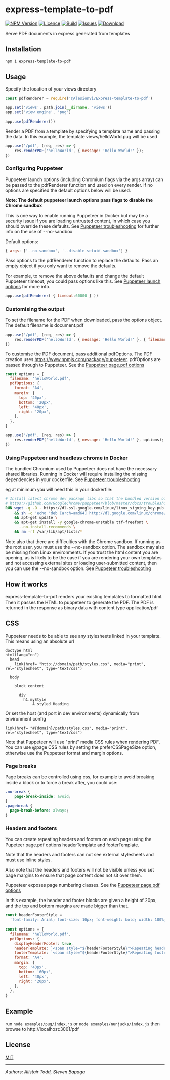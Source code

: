 # express-template-to-pdf

[![NPM Version][npm-image]][npm-url]
[![Licence][licence-image]][npm-url]
[![Build][build-image]][build-url]
[![Issues][issues-image]][issues-url]
[![Download][download-image]][npm-url]



Serve PDF documents in express generated from templates

## Installation
```bash
npm i express-template-to-pdf
```

## Usage
Specify the location of your views directory
```javascript
const pdfRenderer = require('@AlesionVi/Express-template-to-pdf')

app.set('views', path.join(__dirname, 'views'))
app.set('view engine', 'pug')

app.use(pdfRenderer())
```

Render a PDF from a template by specifying a template name and passing the data. In this example, the template views/helloWorld.pug will be used

```javascript
app.use('/pdf', (req, res) => {
    res.renderPDF('helloWorld', { message: 'Hello World!' });
})
```

### Configuring Puppeteer
Puppeteer launch options (including Chromium flags via the args array) can be passed to the pdfRenderer function and used on every render.
If no options are specified the default options below will be used.

**Note: The default puppeteer launch options pass flags to disable the Chrome sandbox**

This is one way to enable running Puppeteer in Docker but may be a security issue if you are loading untrusted content, in which case you should override these defaults.
See [Puppeteer troubleshooting](https://github.com/GoogleChrome/puppeteer/blob/master/docs/troubleshooting.md#setting-up-chrome-linux-sandbox) for further info on the use of --no-sandbox

Default options:
```javascript
{ args: ['--no-sandbox', '--disable-setuid-sandbox'] }
``` 

Pass options to the pdfRenderer function to replace the defaults. Pass an empty object if you only want to remove the defaults.

For example, to remove the above defaults and change the default Puppeteer timeout, you could pass options like this.
See [Puppeteer launch options](https://github.com/GoogleChrome/puppeteer/blob/v1.18.1/docs/api.md#puppeteerlaunchoptions) for more info.
```javascript
app.use(pdfRenderer( { timeout:60000 } ))
```


### Customising the output
To set the filename for the PDF when downloaded, pass the options object. The default filename is document.pdf

```javascript
app.use('/pdf', (req, res) => {
    res.renderPDF('helloWorld', { message: 'Hello World!' }, { filename: 'helloWorld.pdf' });
})
```

To customise the PDF document, pass additional pdfOptions. The PDF creation uses https://www.npmjs.com/package/puppeteer.
pdfOptions are passed through to Puppeteer. See the [Puppeteer page.pdf options](https://github.com/GoogleChrome/puppeteer/blob/master/docs/api.md#pagepdfoptions)

```javascript
const options = {
  filename: 'helloWorld.pdf',
  pdfOptions: {
    format: 'A4',
    margin: {
      top: '40px',
      bottom: '20px',
      left: '40px',
      right: '20px',
    },
  },
}

app.use('/pdf', (req, res) => {
    res.renderPDF('helloWorld', { message: 'Hello World!' }, options);
})
```

### Using Puppeteer and headless chrome in Docker
The bundled Chromium used by Puppeteer does not have the necessary shared libraries. Running in Docker will require installing the missing
dependencies in your dockerfile. See [Puppeteer troubleshooting](https://github.com/GoogleChrome/puppeteer/blob/master/docs/troubleshooting.md#running-puppeteer-in-docker)

eg at minimum you will need this in your dockerfile:

```dockerfile
# Install latest chrome dev package libs so that the bundled version of Chromium installed by Puppeteer will work
# https://github.com/GoogleChrome/puppeteer/blob/master/docs/troubleshooting.md#running-puppeteer-in-docker
RUN wget -q -O - https://dl-ssl.google.com/linux/linux_signing_key.pub | apt-key add - \
    && sh -c 'echo "deb [arch=amd64] http://dl.google.com/linux/chrome/deb/ stable main" >> /etc/apt/sources.list.d/google.list' \
    && apt-get update \
    && apt-get install -y google-chrome-unstable ttf-freefont \
      --no-install-recommends \
    && rm -rf /var/lib/apt/lists/*
```

Note also that there are difficulties with the Chrome sandbox. If running as the root user, you must use the --no-sandbox option.
The sandbox may also be missing from Linux environments. If you trust the html content you are opening, as is likely to be the case if you 
are rendering your own templates and not accessing external sites or loading user-submitted content, then you can use the --no-sandbox option.
See [Puppeteer troubleshooting](https://github.com/GoogleChrome/puppeteer/blob/master/docs/troubleshooting.md#setting-up-chrome-linux-sandbox)


## How it works
express-template-to-pdf renders your existing templates to formatted html. Then it passes the HTML to puppeteer to generate the PDF.
The PDF is returned in the response as binary data with content type application/pdf

## CSS
Puppeteer needs to be able to see any stylesheets linked in your template. This means using an absolute url

```jade
doctype html
html(lang="en")
  head
    link(href= "http://domain/path/styles.css", media="print", rel="stylesheet", type="text/css")

  body

    block content

      div
        h1.myStyle
            A styled Heading
```

Or set the host (and port in dev environments) dynamically from environment config

```jade
link(href= "#{domain}/path/styles.css", media="print", rel="stylesheet", type="text/css")
```

Note that Puppeteer will use "print" media CSS rules when rendering PDF.
You can use @page CSS rules by setting the preferCSSPageSize option, otherwise use the Puppeteer format and margin options.

### Page breaks
Page breaks can be controlled using css, for example to avoid breaking inside a block or to force a break after, you could use:

```css
.no-break {
    page-break-inside: avoid;
}
.pagebreak {
  page-break-before: always;
}
```

### Headers and footers
You can create repeating headers and footers on each page using the Pupeteer page.pdf options headerTemplate and footerTemplate.

Note that the headers and footers can not see external stylesheets and must use inline styles.

Also note that the headers and footers will not be visible unless you set page margins to ensure that page content does not sit over them.

Puppeteer exposes page numbering classes. See the [Puppeteer page.pdf options](https://github.com/GoogleChrome/puppeteer/blob/master/docs/api.md#pagepdfoptions)

In this example, the header and footer blocks are given a height of 20px, and the top and bottom margins are made bigger than that.

```javascript
const headerFooterStyle =
  'font-family: Arial; font-size: 10px; font-weight: bold; width: 100%; height: 20px; text-align: center;'
  
const options = {
  filename: 'helloWorld.pdf',
  pdfOptions: {
    displayHeaderFooter: true,
    headerTemplate: `<span style="${headerFooterStyle}">Repeating header on every page</span>`,
    footerTemplate: `<span style="${headerFooterStyle}">Repeating footer on page <span class="pageNumber"></span> of <span class="totalPages"></span></span>`,      
    format: 'A4',
    margin: {
      top: '40px',
      bottom: '60px',
      left: '40px',
      right: '20px',
    },
  },
}
```


## Example
run `node examples/pug/index.js` or ``node examples/nunjucks/index.js`` then browse to http://localhost:3001/pdf


## License

  [MIT](LICENSE)
  
---

_Authors: Alistair Todd, Steven Bapaga_

[npm-image]: https://img.shields.io/npm/v/@ministryofjustice/express-template-to-pdf.svg
[npm-url]: https://www.npmjs.com/package/@ministryofjustice/express-template-to-pdf
[licence-image]: https://img.shields.io/npm/l/@ministryofjustice/express-template-to-pdf.svg
[build-image]: https://img.shields.io/circleci/build/github/ministryofjustice/express-template-to-pdf.svg?token=28e722a92c0624929ca5456f9944c716f0c29ad1
[build-url]: https://circleci.com/gh/ministryofjustice/express-template-to-pdf
[issues-image]: https://img.shields.io/github/issues/ministryofjustice/express-template-to-pdf.svg
[issues-url]: https://github.com/ministryofjustice/express-template-to-pdf/issues
[download-image]: https://img.shields.io/npm/dm/@ministryofjustice/express-template-to-pdf.svg
